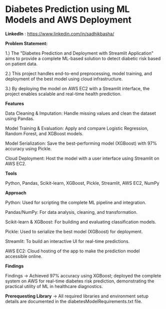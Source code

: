 # Diabetes Prediction using ML Models and AWS Deployment
**LinkedIn** : https://www.linkedin.com/in/sadhikbasha/

**Problem Statement:**

1.) The "Diabetes Prediction and Deployment with Streamlit Application" aims to provide a complete ML-based solution to detect diabetic risk based on patient data.

2.) This project handles end-to-end preprocessing, model training, and deployment of the best model using cloud infrastructure.

3.) By deploying the model on AWS EC2 with a Streamlit interface, the project enables scalable and real-time health prediction.

**Features**

Data Cleaning & Imputation: Handle missing values and clean the dataset using Pandas.

Model Training & Evaluation: Apply and compare Logistic Regression, Random Forest, and XGBoost models.

Model Serialization: Save the best-performing model (XGBoost) with 97% accuracy using Pickle.

Cloud Deployment: Host the model with a user interface using Streamlit on AWS EC2.

**Tools**

Python, Pandas, Scikit-learn, XGBoost, Pickle, Streamlit, AWS EC2, NumPy

**Approach**

Python: Used for scripting the complete ML pipeline and integration.

Pandas/NumPy: For data analysis, cleaning, and transformation.

Scikit-learn & XGBoost: For building and evaluating classification models.

Pickle: Used to serialize the best model (XGBoost) for deployment.

Streamlit: To build an interactive UI for real-time predictions.

AWS EC2: Cloud hosting of the app to make the prediction model accessible online.

**Findings**

Findings → Achieved 97% accuracy using XGBoost; deployed the complete system on AWS for real-time diabetes risk prediction, demonstrating the practical utility of ML in healthcare diagnostics.

**Prerequesting Library**
→ All required libraries and environment setup details are documented in the diabetesModelRequirements.txt file.
